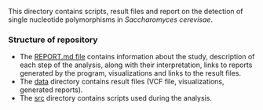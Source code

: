 
This directory contains scripts, result files and report on the detection of single nucleotide polymorphisms in _Saccharomyces cerevisae_.

### Structure of repository
* The [REPORT.md file](REPORT.md) contains information about the study, description of each step of the analysis, along with their interpretation, links to reports generated by the program, visualizations and links to the result files.
* The [data](data/) directory contains result files (VCF file, visualizations, generated reports).
* The [src](src/) directory contains scripts used during the analysis.